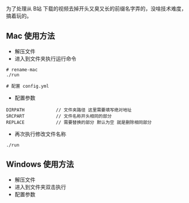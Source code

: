 
为了处理从 B站 下载的视频去掉开头又臭又长的前缀名字弄的，没啥技术难度，搞着玩的。

## Mac 使用方法
- 解压文件
- 进入到文件夹执行运行命令
```shell
# rename-mac
./run

# 配置 config.yml
```

- 配置参数
```text
DIRPATH            // 文件夹路径 这里需要填写绝对地址
SRCPART            // 文件名称开头相同的部分
REPLACE            // 需要替换的部分 默认为空 就是删除相同部分
```

- 再次执行修改文件名称
```shell
./run
```

## Windows 使用方法

- 解压文件
- 进入到文件夹双击执行
- 配置参数